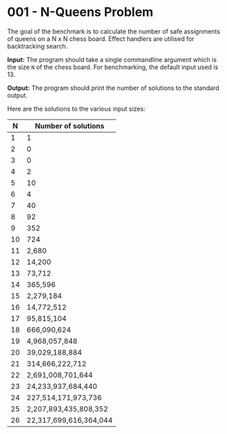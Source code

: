 # 001 - N-Queens Problem

The goal of the benchmark is to calculate the number of safe assignments of
queens on a N x N chess board. Effect handlers are utilised for backtracking
search.

**Input:** The program should take a single commandline argument which is the
size `N` of the chess board. For benchmarking, the default input used is 13.

**Output:** The program should print the number of solutions to the standard
output.

Here are the solutions to the various input sizes:

| N | Number of solutions |
|---|---------------------|
| 1 | 1 |
| 2 | 0 |
| 3 | 0 |
| 4 | 2 |
| 5 | 10 |
| 6 | 4 |
| 7 | 40 |
| 8 | 92 |
| 9 | 352 |
| 10 | 724 |
| 11 | 2,680 |
| 12 | 14,200 |
| 13 | 73,712 |
| 14 | 365,596 |
| 15 | 2,279,184 |
| 16 | 14,772,512 |
| 17 | 95,815,104 |
| 18 | 666,090,624 |
| 19 | 4,968,057,848 |
| 20 | 39,029,188,884 |
| 21 | 314,666,222,712 |
| 22 | 2,691,008,701,644 |
| 23 | 24,233,937,684,440 |
| 24 | 227,514,171,973,736 |
| 25 | 2,207,893,435,808,352 |
| 26 | 22,317,699,616,364,044 |
